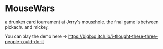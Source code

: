 # MouseWars
a drunken card tournament at Jerry's mousehole. the final game is between pickachu and mickey. 

You can play the demo here -> https://bigbag.itch.io/i-thought-these-three-people-could-do-it
